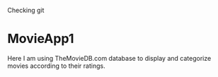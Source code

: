 
Checking git
# MovieApp1
Here I am using TheMovieDB.com database to display and categorize movies according to their ratings. 
